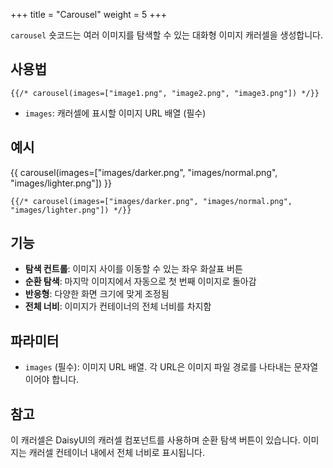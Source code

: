 +++
title = "Carousel"
weight = 5
+++

`carousel` 숏코드는 여러 이미지를 탐색할 수 있는 대화형 이미지 캐러셀을 생성합니다.

## 사용법

```jinja
{{/* carousel(images=["image1.png", "image2.png", "image3.png"]) */}}
```

- `images`: 캐러셀에 표시할 이미지 URL 배열 (필수)

## 예시

{{ carousel(images=["images/darker.png", "images/normal.png", "images/lighter.png"]) }}

```jinja
{{/* carousel(images=["images/darker.png", "images/normal.png", "images/lighter.png"]) */}}
```

## 기능

- **탐색 컨트롤**: 이미지 사이를 이동할 수 있는 좌우 화살표 버튼
- **순환 탐색**: 마지막 이미지에서 자동으로 첫 번째 이미지로 돌아감
- **반응형**: 다양한 화면 크기에 맞게 조정됨
- **전체 너비**: 이미지가 컨테이너의 전체 너비를 차지함

## 파라미터

- `images` (필수): 이미지 URL 배열. 각 URL은 이미지 파일 경로를 나타내는 문자열이어야 합니다.

## 참고

이 캐러셀은 DaisyUI의 캐러셀 컴포넌트를 사용하며 순환 탐색 버튼이 있습니다. 이미지는 캐러셀 컨테이너 내에서 전체 너비로 표시됩니다.
